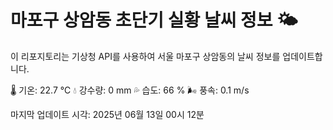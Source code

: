 
# 마포구 상암동 초단기 실황 날씨 정보 🌤️

이 리포지토리는 기상청 API를 사용하여 서울 마포구 상암동의 날씨 정보를 업데이트합니다. 

🌡️ 기온: 22.7 ℃
💧 강수량: 0 mm
💦 습도: 66 %
🌬️ 풍속: 0.1 m/s

마지막 업데이트 시각: 2025년 06월 13일 00시 12분    

